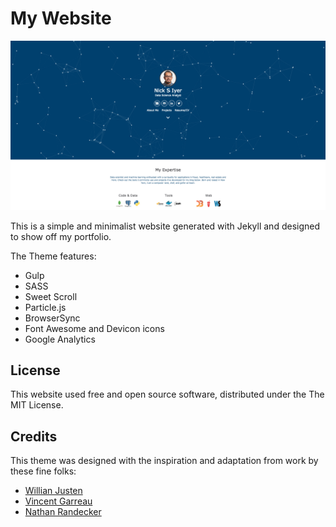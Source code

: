 # My Website

![Screenshot](ss_sample.png)

This is a simple and minimalist website generated with Jekyll and designed to show off my portfolio.

The Theme features:

- Gulp
- SASS
- Sweet Scroll
- Particle.js
- BrowserSync
- Font Awesome and Devicon icons
- Google Analytics

## License

This website used free and open source software, distributed under the The MIT License.

## Credits

This theme was designed with the inspiration and adaptation from work by these fine folks:
- [Willian Justen](https://github.com/willianjusten/will-jekyll-template)
- [Vincent Garreau](https://github.com/VincentGarreau/particles.js/)
- [Nathan Randecker](https://github.com/nrandecker/particle)
